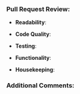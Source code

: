 ### Pull Request Review:

- **Readability**:

- **Code Quality**:

- **Testing**:

- **Functionality**:

- **Housekeeping**:

### Additional Comments:


